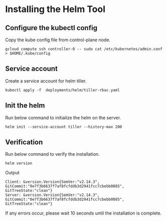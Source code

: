 # Installing the Helm Tool


## Configure the kubectl config

Copy the kube config file from control-plane node. 

```
gcloud compute ssh controller-0 -- sudo cat /etc/kubernetes/admin.conf > $HOME/.kube/config
```

## Service account

Create a service account for helm tiller.

```
kubectl apply -f  deployments/helm/tiller-rbac.yaml 
```

## Init the helm

Run below command to initialize the helm on the server. 

```
helm init --service-account tiller --history-max 200
```

## Verification

Run below command to verify the installation.

```
helm version
```

Output

```
Client: &version.Version{SemVer:"v2.14.3", GitCommit:"0e7f3b6637f7af8fcfddb3d2941fcc7cbebb0085", GitTreeState:"clean"}
Server: &version.Version{SemVer:"v2.14.3", GitCommit:"0e7f3b6637f7af8fcfddb3d2941fcc7cbebb0085", GitTreeState:"clean"}
```

If any errors occur, please wait 10 seconds until the installation is complete.